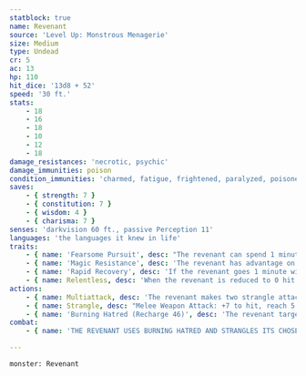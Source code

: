 ```yaml
---
statblock: true
name: Revenant
source: 'Level Up: Monstrous Menagerie'
size: Medium
type: Undead
cr: 5
ac: 13
hp: 110
hit_dice: '13d8 + 52'
speed: '30 ft.'
stats:
    - 18
    - 16
    - 18
    - 10
    - 12
    - 18
damage_resistances: 'necrotic, psychic'
damage_immunities: poison
condition_immunities: 'charmed, fatigue, frightened, paralyzed, poisoned, stunned'
saves:
    - { strength: 7 }
    - { constitution: 7 }
    - { wisdom: 4 }
    - { charisma: 7 }
senses: 'darkvision 60 ft., passive Perception 11'
languages: 'the languages it knew in life'
traits:
    - { name: 'Fearsome Pursuit', desc: "The revenant can spend 1 minute focusing on a creature against which it has sworn vengeance. If the creature is dead or on another plane of existence, it learns that. Otherwise, after focusing, it knows the distance and direction to that creature, and so long as it's moving in pursuit of that creature, it ignores difficult terrain. This effect ends if the revenant takes damage or ends its turn without moving for any reason." }
    - { name: 'Magic Resistance', desc: 'The revenant has advantage on saving throws against spells and other magical effects.' }
    - { name: 'Rapid Recovery', desc: 'If the revenant goes 1 minute without taking damage, it regains all its missing hit points.' }
    - { name: Relentless, desc: 'When the revenant is reduced to 0 hit points, its body turns to dust. One minute later, its spirit inhabits a recently-dead humanoid corpse of its choice on the same plane of existence, awakening with 1 hit point.' }
actions:
    - { name: Multiattack, desc: 'The revenant makes two strangle attacks. It can replace one attack with Burning Hatred, if available.' }
    - { name: Strangle, desc: "Melee Weapon Attack: +7 to hit, reach 5 ft., one target. Hit: 11 (2d6 + 4) bludgeoning damage, and the target is grappled (escape DC 15) if it's a Large or smaller creature. Until this grapple ends, the creature can't breathe, and the revenant can't strangle any other creature." }
    - { name: 'Burning Hatred (Recharge 46)', desc: 'The revenant targets the focus of its Fearsome Pursuit, assuming the creature is within 30 feet. The target makes a DC 15 Wisdom saving throw. On a failure, it takes 14 (4d6) psychic damage and is paralyzed until the end of its next turn. On a success, it takes half damage and is frightened until the end of its next turn.' }
combat:
    - { name: 'THE REVENANT USES BURNING HATRED AND STRANGLES ITS CHOSEN ENEMY', desc: 'IT STRANGLES ANYONE THAT TRIES TO STOP IT FROM REACHING ITS ENEMY.' }

---
```

```statblock
monster: Revenant
```
